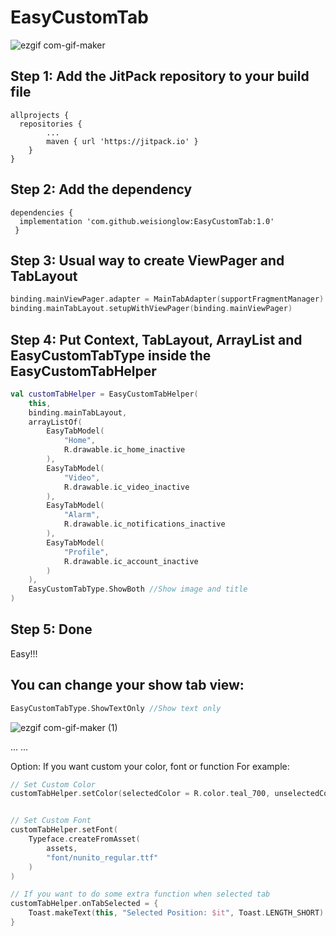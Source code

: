 # EasyCustomTab
![ezgif com-gif-maker](https://user-images.githubusercontent.com/77658913/105059112-e9040c80-5ab1-11eb-8e0c-745639bd0ccc.gif)

## Step 1: Add the JitPack repository to your build file
```
allprojects {
  repositories {
		...
		maven { url 'https://jitpack.io' }
	}
}
```

## Step 2: Add the dependency
```
dependencies {
  implementation 'com.github.weisionglow:EasyCustomTab:1.0'
 }
```

## Step 3: Usual way to create ViewPager and TabLayout
``` kotlin
binding.mainViewPager.adapter = MainTabAdapter(supportFragmentManager)
binding.mainTabLayout.setupWithViewPager(binding.mainViewPager)
```

## Step 4: Put Context, TabLayout, ArrayList and EasyCustomTabType inside the EasyCustomTabHelper
``` kotlin
val customTabHelper = EasyCustomTabHelper(
    this,
    binding.mainTabLayout,
    arrayListOf(
        EasyTabModel(
            "Home",
            R.drawable.ic_home_inactive
        ),
        EasyTabModel(
            "Video",
            R.drawable.ic_video_inactive
        ),
        EasyTabModel(
            "Alarm",
            R.drawable.ic_notifications_inactive
        ),
        EasyTabModel(
            "Profile",
            R.drawable.ic_account_inactive
        )
    ),
    EasyCustomTabType.ShowBoth //Show image and title
)
```

## Step 5: Done
Easy!!!

## You can change your show tab view:
``` kotlin
EasyCustomTabType.ShowTextOnly //Show text only
```
![ezgif com-gif-maker (1)](https://user-images.githubusercontent.com/77658913/105061053-033eea00-5ab4-11eb-8deb-636610d43d06.gif)

...
...

Option: If you want custom your color, font or function
For example:
``` kotlin
// Set Custom Color
customTabHelper.setColor(selectedColor = R.color.teal_700, unselectedColor = R.color.black)


// Set Custom Font
customTabHelper.setFont(
    Typeface.createFromAsset(
        assets,
        "font/nunito_regular.ttf"
    )
)

// If you want to do some extra function when selected tab
customTabHelper.onTabSelected = {
    Toast.makeText(this, "Selected Position: $it", Toast.LENGTH_SHORT).show()
}
```
